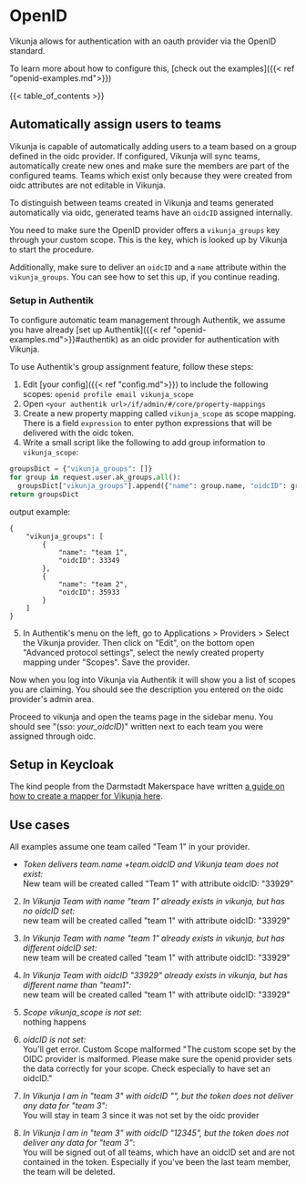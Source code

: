 # OpenID

Vikunja allows for authentication with an oauth provider via the OpenID standard.

To learn more about how to configure this, [check out the examples]({{< ref "openid-examples.md">}})

{{< table_of_contents >}}

## Automatically assign users to teams

Vikunja is capable of automatically adding users to a team based on a group defined in the oidc provider.
If configured, Vikunja will sync teams, automatically create new ones and make sure the members are part of the configured teams.
Teams which exist only because they were created from oidc attributes are not editable in Vikunja.

To distinguish between teams created in Vikunja and teams generated automatically via oidc, generated teams have an `oidcID` assigned internally.

You need to make sure the OpenID provider offers a `vikunja_groups` key through your custom scope. This is the key, which is looked up by Vikunja to start the procedure.

Additionally, make sure to deliver an `oidcID` and a `name` attribute within the `vikunja_groups`. You can see how to set this up, if you continue reading.

### Setup in Authentik

To configure automatic team management through Authentik, we assume you have already [set up Authentik]({{< ref "openid-examples.md">}}#authentik) as an oidc provider for authentication with Vikunja.

To use Authentik's group assignment feature, follow these steps:

1. Edit [your config]({{< ref "config.md">}}) to include the following scopes: `openid profile email vikunja_scope`
2. Open `<your authentik url>/if/admin/#/core/property-mappings`
3. Create a new property mapping called `vikunja_scope` as scope mapping. There is a field `expression` to enter python expressions that will be delivered with the oidc token.
4. Write a small script like the following to add group information to `vikunja_scope`:

```python
groupsDict = {"vikunja_groups": []}
for group in request.user.ak_groups.all():
  groupsDict["vikunja_groups"].append({"name": group.name, "oidcID": group.num_pk})
return groupsDict
```

output example:

```
{
    "vikunja_groups": [
        {
            "name": "team 1",
            "oidcID": 33349
        },
        {
            "name": "team 2",
            "oidcID": 35933
        }
    ]
}
```

5. In Authentik's menu on the left, go to Applications > Providers > Select the Vikunja provider. Then click on "Edit", on the bottom open "Advanced protocol settings", select the newly created property mapping under "Scopes". Save the provider.

Now when you log into Vikunja via Authentik it will show you a list of scopes you are claiming.
You should see the description you entered on the oidc provider's admin area.

Proceed to vikunja and open the teams page in the sidebar menu.
You should see "(sso: *your_oidcID*)" written next to each team you were assigned through oidc.

## Setup in Keycloak

The kind people from the Darmstadt Makerspace have written [a guide on how to create a mapper for Vikunja here](https://github.com/makerspace-darmstadt/keycloak-vikunja-mapper).

## Use cases

All examples assume one team called "Team 1" in your provider.

* *Token delivers team.name +team.oidcID and Vikunja team does not exist:* \
New team will be created called "Team 1" with attribute oidcID: "33929"

2. *In Vikunja Team with name "team 1" already exists in vikunja, but has no oidcID set:* \
new team will be created called "team 1" with attribute oidcID: "33929"

3. *In Vikunja Team with name "team 1" already exists in vikunja, but has different oidcID set:* \
new team will be created called "team 1" with attribute oidcID: "33929"

4. *In Vikunja Team with oidcID "33929" already exists in vikunja, but has different name than "team1":* \
new team will be created called "team 1" with attribute oidcID: "33929"

5. *Scope vikunja_scope is not set:* \
nothing happens

6. *oidcID is not set:* \
You'll get error.
Custom Scope malformed
"The custom scope set by the OIDC provider is malformed. Please make sure the openid provider sets the data correctly for your scope. Check especially to have set an oidcID."

7. *In Vikunja I am in "team 3" with oidcID "", but the token does not deliver any data for "team 3":* \
You will stay in team 3 since it was not set by the oidc provider

8. *In Vikunja I am in "team 3" with oidcID "12345", but the token does not deliver any data for "team 3"*:\
You will be signed out of all teams, which have an oidcID set and are not contained in the token.
Especially if you've been the last team member, the team will be deleted.
